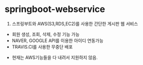 # springboot-webservice

1. 스프링부트와 AWS(S3,RDS,EC2)를 사용한 간단한 게시판 웹 서비스
  - 회원 생성, 조회, 삭제, 수정 기능 가능
  - NAVER, GOOGLE API를 이용한 아이디 연동가능
  - TRAVIS.CI를 사용한 무중단 배포
 
* 현재는 AWS기능들을 다 내려서 지원하지 않음.
